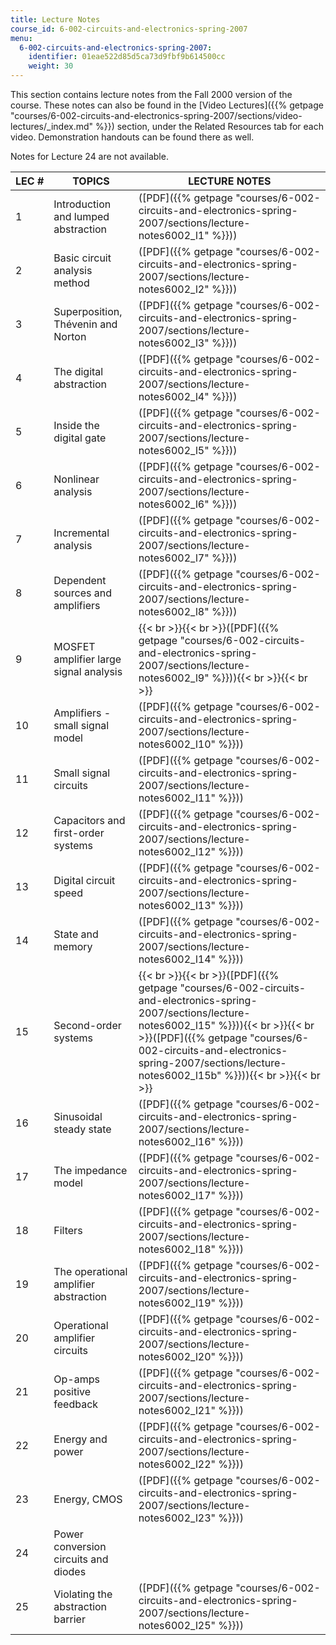 ```yaml
---
title: Lecture Notes
course_id: 6-002-circuits-and-electronics-spring-2007
menu:
  6-002-circuits-and-electronics-spring-2007:
    identifier: 01eae522d85d5ca73d9fbf9b614500cc
    weight: 30
---
```

This section contains lecture notes from the Fall 2000 version of the course. These notes can also be found in the [Video Lectures]({{% getpage "courses/6-002-circuits-and-electronics-spring-2007/sections/video-lectures/_index.md" %}}) section, under the Related Resources tab for each video. Demonstration handouts can be found there as well.

Notes for Lecture 24 are not available.

| LEC # | TOPICS | LECTURE NOTES |
| --- | --- | --- |
| 1 | Introduction and lumped abstraction | ([PDF]({{% getpage "courses/6-002-circuits-and-electronics-spring-2007/sections/lecture-notes6002_l1" %}})) |
| 2 | Basic circuit analysis method | ([PDF]({{% getpage "courses/6-002-circuits-and-electronics-spring-2007/sections/lecture-notes6002_l2" %}})) |
| 3 | Superposition, Thévenin and Norton | ([PDF]({{% getpage "courses/6-002-circuits-and-electronics-spring-2007/sections/lecture-notes6002_l3" %}})) |
| 4 | The digital abstraction | ([PDF]({{% getpage "courses/6-002-circuits-and-electronics-spring-2007/sections/lecture-notes6002_l4" %}})) |
| 5 | Inside the digital gate | ([PDF]({{% getpage "courses/6-002-circuits-and-electronics-spring-2007/sections/lecture-notes6002_l5" %}})) |
| 6 | Nonlinear analysis | ([PDF]({{% getpage "courses/6-002-circuits-and-electronics-spring-2007/sections/lecture-notes6002_l6" %}})) |
| 7 | Incremental analysis | ([PDF]({{% getpage "courses/6-002-circuits-and-electronics-spring-2007/sections/lecture-notes6002_l7" %}})) |
| 8 | Dependent sources and amplifiers | ([PDF]({{% getpage "courses/6-002-circuits-and-electronics-spring-2007/sections/lecture-notes6002_l8" %}})) |
| 9 | MOSFET amplifier large signal analysis | {{< br >}}{{< br >}}([PDF]({{% getpage "courses/6-002-circuits-and-electronics-spring-2007/sections/lecture-notes6002_l9" %}})){{< br >}}{{< br >}} |
| 10 | Amplifiers - small signal model | ([PDF]({{% getpage "courses/6-002-circuits-and-electronics-spring-2007/sections/lecture-notes6002_l10" %}})) |
| 11 | Small signal circuits | ([PDF]({{% getpage "courses/6-002-circuits-and-electronics-spring-2007/sections/lecture-notes6002_l11" %}})) |
| 12 | Capacitors and first-order systems | ([PDF]({{% getpage "courses/6-002-circuits-and-electronics-spring-2007/sections/lecture-notes6002_l12" %}})) |
| 13 | Digital circuit speed | ([PDF]({{% getpage "courses/6-002-circuits-and-electronics-spring-2007/sections/lecture-notes6002_l13" %}})) |
| 14 | State and memory | ([PDF]({{% getpage "courses/6-002-circuits-and-electronics-spring-2007/sections/lecture-notes6002_l14" %}})) |
| 15 | Second-order systems | {{< br >}}{{< br >}}([PDF]({{% getpage "courses/6-002-circuits-and-electronics-spring-2007/sections/lecture-notes6002_l15" %}})){{< br >}}{{< br >}}([PDF]({{% getpage "courses/6-002-circuits-and-electronics-spring-2007/sections/lecture-notes6002_l15b" %}})){{< br >}}{{< br >}} |
| 16 | Sinusoidal steady state | ([PDF]({{% getpage "courses/6-002-circuits-and-electronics-spring-2007/sections/lecture-notes6002_l16" %}})) |
| 17 | The impedance model | ([PDF]({{% getpage "courses/6-002-circuits-and-electronics-spring-2007/sections/lecture-notes6002_l17" %}})) |
| 18 | Filters | ([PDF]({{% getpage "courses/6-002-circuits-and-electronics-spring-2007/sections/lecture-notes6002_l18" %}})) |
| 19 | The operational amplifier abstraction | ([PDF]({{% getpage "courses/6-002-circuits-and-electronics-spring-2007/sections/lecture-notes6002_l19" %}})) |
| 20 | Operational amplifier circuits | ([PDF]({{% getpage "courses/6-002-circuits-and-electronics-spring-2007/sections/lecture-notes6002_l20" %}})) |
| 21 | Op-amps positive feedback | ([PDF]({{% getpage "courses/6-002-circuits-and-electronics-spring-2007/sections/lecture-notes6002_l21" %}})) |
| 22 | Energy and power | ([PDF]({{% getpage "courses/6-002-circuits-and-electronics-spring-2007/sections/lecture-notes6002_l22" %}})) |
| 23 | Energy, CMOS | ([PDF]({{% getpage "courses/6-002-circuits-and-electronics-spring-2007/sections/lecture-notes6002_l23" %}})) |
| 24 | Power conversion circuits and diodes |   |
| 25 | Violating the abstraction barrier | ([PDF]({{% getpage "courses/6-002-circuits-and-electronics-spring-2007/sections/lecture-notes6002_l25" %}}))
